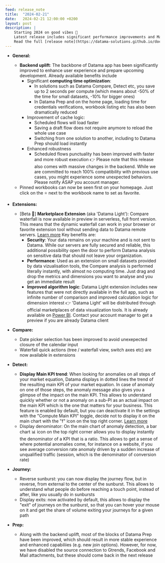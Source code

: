```yaml
---
feed: release_note
title:  "2024-02-21"
date:   2024-02-21 12:00:00 +0200
layout: post
description: |
    Starting 2024 on good vibes 🎉
    Latest release includes significant performance improvements and Main KPI display in anomaly detection, among other exciting things
    Read the full [release note](https://datama-solutions.github.io/docs/release.html) to learn more!
---
```


* **General:**
    * **Backend uplift**: The backbone of Datama app has been significantly improved to enhance user experience and prepare upcoming development. 
    Already available benefits include
        * Significant **computing time optimization**: 
            * In solutions such as Datama Compare, Detect etc, you save up to 2 seconds per compute (which means about -50% of the time for small datasets, -10% for bigger ones)
            * In Datama Prep and on the home page, loading time for credentials verifications, workbook listing etc has also been dramatically reduced
        * Improvement of cache logic:
            * Scheduled flows will load faster
            * Saving a draft flow does not require anymore to reload the whole use case
            * Switching from one solution to another, including to Datama Prep should load instantly
        * Enhanced robustness
            * Scheduled flows punctuality has been improved with faster and more robust execution
    👉 Please note that this release also comes with massive changes in the backend. While we are committed to reach 100% compatibility with previous use cases, you might 
    experience some unexpected behaviors. Please notify ASAP you account manager.
    * Pinned workbooks can now be seen first on your homepage. Just click on the ⭐ next to the workbook name to set as favorite. 

* **Extensions:**
    * [Beta 🧪] **Marketplace Extension** (aka 'Datama Light'): Compare waterfall is now available in preview in serverless, full front version. This means that the dynamic waterfall can work in your browser or favorite extension tool without sending data to Datama remote servers. [Learn more]({{site.url}}/{{site.baseurl}}/extensions/index.html)
    Key benefits are:
        * **Security**: Your data remains on your machine and is not sent to Datama. While our servers are fully secured and reliable, this additional possibility open the door to perform Datama analysis on sensitive data that should not leave your organization. 
        * **Performance**: Used as an extension on small datasets provided by data vizualisation tools, the Compare analysis is performed literally instantly, with almost no computing time. Just drag and drop the metrics and dimensions you want to analyse and you get an immediate result
        * **Improved algorithm logic**: Datama Light extension includes new features that were not directly available in the full app, such as infinite number of comparison and improved calculation logic for dimension interest
    👉 'Datama Light' will be distributed through official marketplaces of data visualization tools. It is already available on [Power BI](https://appsource.microsoft.com/en-us/product/power-bi-visuals/datama1591255760056.datama-light-compare?tab=Overview). Contact your account manager to get a preview if you are already Datama client
    
* **Compare:**
    * Date picker selection has been improved to avoid unexepected closure of the calendar input
    * Waterfall quick actions (tree / waterfall view, switch axes etc) are now available in extensions

* **Detect:**
    * **Display Main KPI trend**: When looking for anomalies on all steps of your market equation, Datama displays in dotted lines the trend of the resulting main KPI of your market equation. In case of anomaly on one of those steps, the anomaly message also gives you a glimpse of the impact on the main KPI. This allows to understand quickly whether or not a anomaly on a sub-PI as an actual impact on the main KPI which is the one that matters for your business. 
    This feature is enabled by default, but you can deactivate it in the settings with the "Compute Main KPI" toggle, decide not to display it on the main chart with the "f" icon on the top right corner. [Learn more]({{site.url}}/{{site.baseurl}}/core_app/new/detect/settings.html#display-Main-KPI-impact)
    * Display denominator: On the main chart of anomaly detection, a bar chart 📊 icon on the top right corner allows you to display instantly the denominator of a KPI that is a ratio. This allows to get a sense of where potential anomalies come, for instance on a website, if you see average conversion rate anomaly driven by a sudden increase of unqualified traffic (session, which is the denominator of conversion rate)

* **Journey:**
    * Reverse sunburst: you can now display the journey flow, but in reverse, from external to the center of the sunburst. This allows to understand what people do before reaching a touch point, instead of after, like you usually do in sunbursts 
    * Display exits: now activated by default, this allows to display the "exit" of journeys on the sunburst, so that you can hover your mouse on it and get the share of volume exiting your journeys for a given path

* **Prep:**
    * Along with the backend uplift, most of the blocks of Datama Prep have been improved, which should result in more stable experience and enhanced capabiliies (e.g. new join options). However, for now, we have disabled the source connection to Gtrends, Facebook and Mail attachments, but these should come back in the next release